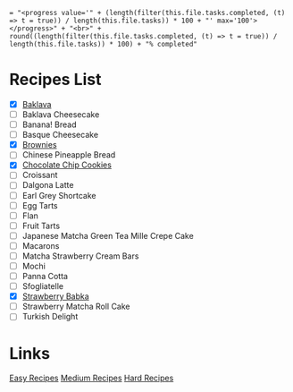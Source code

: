 ``` 
= "<progress value='" + (length(filter(this.file.tasks.completed, (t) => t = true)) / length(this.file.tasks)) * 100 + "' max='100'></progress>" + "<br>" + round((length(filter(this.file.tasks.completed, (t) => t = true)) / length(this.file.tasks)) * 100) + "% completed"
```

# Recipes List
 - [x] [Baklava](Recipes/Baklava.md)
 - [ ] Baklava Cheesecake
 - [ ] Banana! Bread
 - [ ] Basque Cheesecake
- [x] [Brownies](Recipes/Brownies.md)
- [ ] Chinese Pineapple Bread
- [x] [Chocolate Chip Cookies](Chocolate-Chip-Cookies.md)
- [ ] Croissant
- [ ] Dalgona Latte
- [ ] Earl Grey Shortcake
- [ ] Egg Tarts
- [ ] Flan
- [ ] Fruit Tarts
- [ ] Japanese Matcha Green Tea Mille Crepe Cake
- [ ] Macarons
- [ ] Matcha Strawberry Cream Bars
- [ ] Mochi
- [ ] Panna Cotta
- [ ] Sfogliatelle
- [x] [Strawberry Babka](StrawBerry-Babka.md)
- [ ] Strawberry Matcha Roll Cake
- [ ] Turkish Delight

# Links
[Easy Recipes](easy_recipes.md)
[Medium Recipes](medium_recipes.md)
[Hard Recipes](hard_recipes.md)